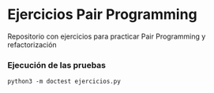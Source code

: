 # Ejercicios Pair Programming

Repositorio con ejercicios para practicar Pair Programming y refactorización

### Ejecución de las pruebas

```
python3 -m doctest ejercicios.py 
```